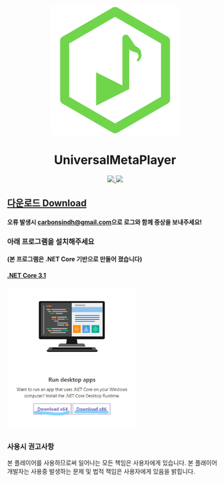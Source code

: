 <div align="center">  
  <a href="https://github.com/Cardroid/UniversalMetaPlayer">
    <img alt="UniversalMetaPlayer" width="300" heigth="300" src="https://github.com/Cardroid/UniversalMetaPlayer/blob/master/Image/IconCustomMusicPlayer.png?raw=true">
  </a>
  <h1>UniversalMetaPlayer</h1>
  <a href="https://github.com/Cardroid/UniversalMetaPlayer/releases/latest">
    <img src="https://img.shields.io/github/v/release/Cardroid/UniversalMetaPlayer">
  </a>
    <a href="https://github.com/Cardroid/UniversalMetaPlayer/releases/latest">
    <img src="https://img.shields.io/github/downloads/Cardroid/UniversalMetaPlayer/total">
  </a>
</div>

## [다운로드 Download](https://github.com/Cardroid/UniversalMetaPlayer/releases/latest)
#### 오류 발생시 [carbonsindh@gmail.com](mailto:carbonsindh@gmail.com)으로 로그와 함께 증상을 보내주세요!


### 아래 프로그램을 설치해주세요 
#### (본 프로그램은 .NET Core 기반으로 만들어 졌습니다)
#### [.NET Core 3.1](https://dotnet.microsoft.com/download/dotnet-core/current/runtime)
<div>
    <img alt="UniversalMetaPlayer" width="300" heigth="450" src="https://github.com/Cardroid/UniversalMetaPlayer/blob/master/Image/FrameworkDownloadImage.jpg?raw=true">
</div>

### 사용시 권고사항
본 플레이어를 사용하므로써 일어나는 모든 책임은 사용자에게 있습니다.
본 플래이어 개발자는 사용중 발생하는 문제 및 법적 책임은 사용자에게 있음을 밝힙니다.
